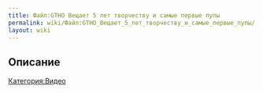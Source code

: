 ```yaml
---
title: Файл:GTHO Вещает 5 лет творчеству и самые первые пупы
permalink: wiki/Файл:GTHO_Вещает_5_лет_творчеству_и_самые_первые_пупы/
layout: wiki
---
```


## Описание

[Категория:Видео](Категория:Видео "wikilink")
